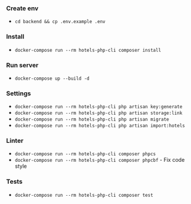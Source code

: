 ### Create env

- `cd backend && cp .env.example .env`
  
### Install

- `docker-compose run --rm hotels-php-cli composer install`

### Run server

- `docker-compose up --build -d`
  
### Settings

- `docker-compose run --rm hotels-php-cli php artisan key:generate`
- `docker-compose run --rm hotels-php-cli php artisan storage:link`
- `docker-compose run --rm hotels-php-cli php artisan migrate`
- `docker-compose run --rm hotels-php-cli php artisan import:hotels`

### Linter

- `docker-compose run --rm hotels-php-cli composer phpcs`
- `docker-compose run --rm hotels-php-cli composer phpcbf` - Fix code style

### Tests

- `docker-compose run --rm hotels-php-cli composer test`
